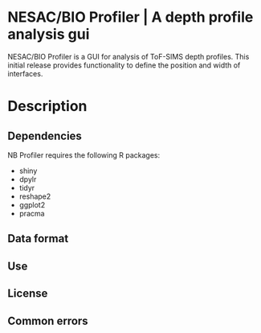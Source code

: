# NESAC/BIO Profiler | A depth profile analysis gui

NESAC/BIO Profiler is a GUI for analysis of ToF-SIMS depth profiles. This initial release provides functionality to define the position and width of interfaces.

# Description

## Dependencies

NB Profiler requires the following R packages:
- shiny
- dpylr
- tidyr
- reshape2
- ggplot2
- pracma

## Data format

## Use

## License

## Common errors
